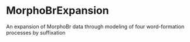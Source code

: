 # MorphoBrExpansion
An expansion of MorphoBr data through modeling of four word-formation processes by suffixation
